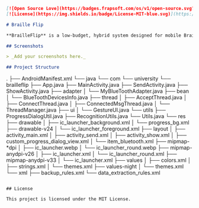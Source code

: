 ```markdown
[![Open Source Love](https://badges.frapsoft.com/os/v1/open-source.svg?v=102)](https://opensource.org/licenses/MIT)
[![License](https://img.shields.io/badge/License-MIT-blue.svg)](https://github.com/webianks/BlueChat/blob/master/LICENSE)

# Braille Flip

**BrailleFlip** is a low-budget, hybrid system designed for mobile Braille input and editing. In this project, we attach a secondary phone to the back of the primary phone using hook-and-loop fasteners and utilize the screen areas of the secondary phone as a touchpad for Braille code input. The screen of the primary phone is used for Braille editing, such as selecting, copying, and pasting, and quick actions like copying all text and clear all text. To activate edit mode on the primary phone, the user can perform a long press on the "EDIT" button. In this mode, the user can utilize various gestures to perform text-editing operations.

## Screenshots

> _Add your screenshots here._

## Project Structure

```
.
├── AndroidManifest.xml
└── java
    └── com
        └── university
            └── brailleflip
                ├── App.java
                ├── MainActivity.java
                ├── SendActivity.java
                ├── ShowActivity.java
                ├── adapter
                │   └── MyBlueToothAdapter.java
                ├── bean
                │   └── BlueToothDevicesInfo.java
                ├── thread
                │   ├── AcceptThread.java
                │   ├── ConnectThread.java
                │   ├── ConnectedMsgThread.java
                │   └── ThreadManager.java
                ├── ui
                │   └── GestureUI.java
                └── utils
                    ├── ProgressDialogUtil.java
                    ├── RecognitionUtils.java
                    └── Utils.java
└── res
    ├── drawable
    │   ├── ic_launcher_background.xml
    │   └── progress_bg.xml
    ├── drawable-v24
    │   └── ic_launcher_foreground.xml
    ├── layout
    │   ├── activity_main.xml
    │   ├── activity_send.xml
    │   ├── activity_show.xml
    │   ├── custom_progress_dialog_view.xml
    │   └── item_bluetooth.xml
    ├── mipmap-*dpi
    │   ├── ic_launcher.webp
    │   └── ic_launcher_round.webp
    ├── mipmap-anydpi-v26
    │   ├── ic_launcher.xml
    │   └── ic_launcher_round.xml
    ├── mipmap-anydpi-v33
    │   └── ic_launcher.xml
    ├── values
    │   ├── colors.xml
    │   ├── strings.xml
    │   └── themes.xml
    ├── values-night
    │   └── themes.xml
    └── xml
        ├── backup_rules.xml
        └── data_extraction_rules.xml
```

## License

This project is licensed under the MIT License.
```
